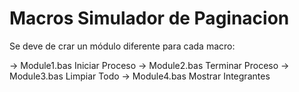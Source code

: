 # Macros Simulador de Paginacion

Se deve de crar un módulo diferente para cada macro:

-> Module1.bas Iniciar Proceso
-> Module2.bas Terminar Proceso
-> Module3.bas Limpiar Todo
-> Module4.bas Mostrar Integrantes
